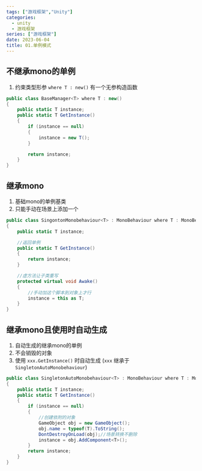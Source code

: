 ```yaml
---
tags: ["游戏框架","Unity"]
categories:
  - unity
  - 游戏框架
series: ["游戏框架"]
date: 2023-06-04
title: 01.单例模式 
---
```



## 不继承mono的单例

1. 约束类型形参  `where T : new()` 有一个无参构造函数 

```cs
public class BaseManager<T> where T : new()
{
    public static T instance;
    public static T GetInstance()
    {
        if (instance == null)
        {
            instance = new T();
        }

        return instance;
    }
}
```

## 继承mono

1. 基础mono的单例基类
2. 只能手动在场景上添加一个

```cs
public class SingontonMonobehaviour<T> : MonoBehaviour where T : MonoBehaviour
{
    public static T instance;

    //返回单例
    public static T GetInstance()
    {
        return instance;
    }

    //虚方法让子类重写
    protected virtual void Awake()
    {
        //手动加这个脚本到对象上才行
        instance = this as T;
    }
}
```

## 继承mono且使用时自动生成

1. 自动生成的继承mono的单例
2. 不会销毁的对象
3. 使用 `xxx.GetInstance()` 时自动生成 (`xxx` 继承于 `SingletonAutoMonobehaviour`)

```cs
public class SingletonAutoMonobehaviour<T> : MonoBehaviour where T : MonoBehaviour
{
    public static T instance;
    public static T GetInstance()
    {
        if (instance == null)
        {
            //创建依附的对象 
            GameObject obj = new GameObject();
            obj.name = typeof(T).ToString();
            DontDestroyOnLoad(obj);//场景转换不删除
            instance = obj.AddComponent<T>();
        }
        return instance;
    }
}
```